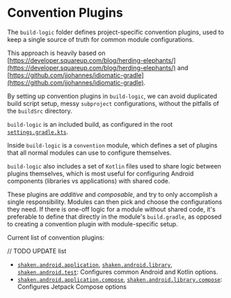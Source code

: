 # Convention Plugins

The `build-logic` folder defines project-specific convention plugins, used to keep a single
source of truth for common module configurations.

This approach is heavily based on
[https://developer.squareup.com/blog/herding-elephants/](https://developer.squareup.com/blog/herding-elephants/)
and
[https://github.com/jjohannes/idiomatic-gradle](https://github.com/jjohannes/idiomatic-gradle).

By setting up convention plugins in `build-logic`, we can avoid duplicated build script setup,
messy `subproject` configurations, without the pitfalls of the `buildSrc` directory.

`build-logic` is an included build, as configured in the root
[`settings.gradle.kts`](../settings.gradle.kts).

Inside `build-logic` is a `convention` module, which defines a set of plugins that all normal
modules can use to configure themselves.

`build-logic` also includes a set of `Kotlin` files used to share logic between plugins themselves,
which is most useful for configuring Android components (libraries vs applications) with shared
code.

These plugins are *additive* and *composable*, and try to only accomplish a single responsibility.
Modules can then pick and choose the configurations they need.
If there is one-off logic for a module without shared code, it's preferable to define that directly
in the module's `build.gradle`, as opposed to creating a convention plugin with module-specific
setup.

Current list of convention plugins:

// TODO UPDATE list
- [`shaken.android.application`](convention/src/main/kotlin/AndroidApplicationConventionPlugin.kt),
  [`shaken.android.library`](convention/src/main/kotlin/AndroidLibraryConventionPlugin.kt),
  [`shaken.android.test`](convention/src/main/kotlin/AndroidTestConventionPlugin.kt):
  Configures common Android and Kotlin options.
- [`shaken.android.application.compose`](convention/src/main/kotlin/AndroidApplicationComposeConventionPlugin.kt),
  [`shaken.android.library.compose`](convention/src/main/kotlin/AndroidLibraryComposeConventionPlugin.kt):
  Configures Jetpack Compose options
